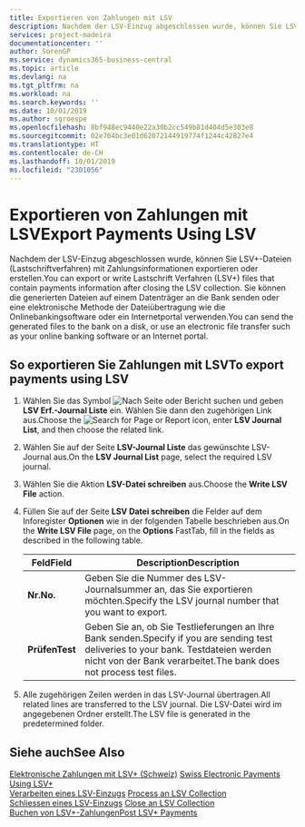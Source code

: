 ```yaml
---
title: Exportieren von Zahlungen mit LSV
description: Nachdem der LSV-Einzug abgeschlossen wurde, können Sie LSV+-Dateien (Lastschriftverfahren) mit Zahlungsinformationen exportieren oder erstellen. Sie können die generierten Dateien auf einem Datenträger an die Bank senden oder eine elektronische Methode der Dateiübertragung wie die Onlinebankingsoftware oder ein Internetportal verwenden.
services: project-madeira
documentationcenter: ''
author: SorenGP
ms.service: dynamics365-business-central
ms.topic: article
ms.devlang: na
ms.tgt_pltfrm: na
ms.workload: na
ms.search.keywords: ''
ms.date: 10/01/2019
ms.author: sgroespe
ms.openlocfilehash: 8bf948ec9440e22a30b2cc549b81d404d5e303e8
ms.sourcegitcommit: 02e704bc3e01d62072144919774f1244c42827e4
ms.translationtype: HT
ms.contentlocale: de-CH
ms.lasthandoff: 10/01/2019
ms.locfileid: "2301056"
---
```

# <a name="export-payments-using-lsv"></a><span data-ttu-id="7bcbb-104">Exportieren von Zahlungen mit LSV</span><span class="sxs-lookup"><span data-stu-id="7bcbb-104">Export Payments Using LSV</span></span>
<span data-ttu-id="7bcbb-105">Nachdem der LSV-Einzug abgeschlossen wurde, können Sie LSV+-Dateien (Lastschriftverfahren) mit Zahlungsinformationen exportieren oder erstellen.</span><span class="sxs-lookup"><span data-stu-id="7bcbb-105">You can export or write Lastschrift Verfahren (LSV+) files that contain payments information after closing the LSV collection.</span></span> <span data-ttu-id="7bcbb-106">Sie können die generierten Dateien auf einem Datenträger an die Bank senden oder eine elektronische Methode der Dateiübertragung wie die Onlinebankingsoftware oder ein Internetportal verwenden.</span><span class="sxs-lookup"><span data-stu-id="7bcbb-106">You can send the generated files to the bank on a disk, or use an electronic file transfer such as your online banking software or an Internet portal.</span></span>  

## <a name="to-export-payments-using-lsv"></a><span data-ttu-id="7bcbb-107">So exportieren Sie Zahlungen mit LSV</span><span class="sxs-lookup"><span data-stu-id="7bcbb-107">To export payments using LSV</span></span>  

1.  <span data-ttu-id="7bcbb-108">Wählen Sie das Symbol ![Nach Seite oder Bericht suchen](../../media/ui-search/search_small.png "Nach Seite ober Bericht suchen") und geben **LSV Erf.-Journal Liste** ein. Wählen Sie dann den zugehörigen Link aus.</span><span class="sxs-lookup"><span data-stu-id="7bcbb-108">Choose the ![Search for Page or Report](../../media/ui-search/search_small.png "Search for Page or Report icon") icon, enter **LSV Journal List**, and then choose the related link.</span></span>  
2.  <span data-ttu-id="7bcbb-109">Wählen Sie auf der Seite **LSV-Journal Liste** das gewünschte LSV-Journal aus.</span><span class="sxs-lookup"><span data-stu-id="7bcbb-109">On the **LSV Journal List** page, select the required LSV journal.</span></span>  
3.  <span data-ttu-id="7bcbb-110">Wählen Sie die Aktion **LSV-Datei schreiben** aus.</span><span class="sxs-lookup"><span data-stu-id="7bcbb-110">Choose the **Write LSV File** action.</span></span>  
4.  <span data-ttu-id="7bcbb-111">Füllen Sie auf der Seite **LSV Datei schreiben** die Felder auf dem Inforegister **Optionen** wie in der folgenden Tabelle beschrieben aus.</span><span class="sxs-lookup"><span data-stu-id="7bcbb-111">On the **Write LSV File** page, on the **Options** FastTab, fill in the fields as described in the following table.</span></span>  

    |<span data-ttu-id="7bcbb-112">Feld</span><span class="sxs-lookup"><span data-stu-id="7bcbb-112">Field</span></span>|<span data-ttu-id="7bcbb-113">Description</span><span class="sxs-lookup"><span data-stu-id="7bcbb-113">Description</span></span>|  
    |---------------------------------|---------------------------------------|  
    |<span data-ttu-id="7bcbb-114">**Nr.**</span><span class="sxs-lookup"><span data-stu-id="7bcbb-114">**No.**</span></span>|<span data-ttu-id="7bcbb-115">Geben Sie die Nummer des LSV-Journalsummer an, das Sie exportieren möchten.</span><span class="sxs-lookup"><span data-stu-id="7bcbb-115">Specify the LSV journal number that you want to export.</span></span>|  
    |<span data-ttu-id="7bcbb-116">**Prüfen**</span><span class="sxs-lookup"><span data-stu-id="7bcbb-116">**Test**</span></span>|<span data-ttu-id="7bcbb-117">Geben Sie an, ob Sie Testlieferungen an Ihre Bank senden.</span><span class="sxs-lookup"><span data-stu-id="7bcbb-117">Specify if you are sending test deliveries to your bank.</span></span> <span data-ttu-id="7bcbb-118">Testdateien werden nicht von der Bank verarbeitet.</span><span class="sxs-lookup"><span data-stu-id="7bcbb-118">The bank does not process test files.</span></span>|  

5.  <span data-ttu-id="7bcbb-119">Alle zugehörigen Zeilen werden in das LSV-Journal übertragen.</span><span class="sxs-lookup"><span data-stu-id="7bcbb-119">All related lines are transferred to the LSV journal.</span></span> <span data-ttu-id="7bcbb-120">Die LSV-Datei wird im angegebenen Ordner erstellt.</span><span class="sxs-lookup"><span data-stu-id="7bcbb-120">The LSV file is generated in the predetermined folder.</span></span>  

## <a name="see-also"></a><span data-ttu-id="7bcbb-121">Siehe auch</span><span class="sxs-lookup"><span data-stu-id="7bcbb-121">See Also</span></span>  
 <span data-ttu-id="7bcbb-122">[Elektronische Zahlungen mit LSV+ (Schweiz)](swiss-electronic-payments-using-lsv-.md) </span><span class="sxs-lookup"><span data-stu-id="7bcbb-122">[Swiss Electronic Payments Using LSV+](swiss-electronic-payments-using-lsv-.md) </span></span>  
 <span data-ttu-id="7bcbb-123">[Verarbeiten eines LSV-Einzugs](how-to-process-an-lsv-collection.md) </span><span class="sxs-lookup"><span data-stu-id="7bcbb-123">[Process an LSV Collection](how-to-process-an-lsv-collection.md) </span></span>  
 <span data-ttu-id="7bcbb-124">[Schliessen eines LSV-Einzugs](how-to-close-an-lsv-collection.md) </span><span class="sxs-lookup"><span data-stu-id="7bcbb-124">[Close an LSV Collection](how-to-close-an-lsv-collection.md) </span></span>  
 [<span data-ttu-id="7bcbb-125">Buchen von LSV+-Zahlungen</span><span class="sxs-lookup"><span data-stu-id="7bcbb-125">Post LSV+ Payments</span></span>](how-to-post-lsv-payments.md)
